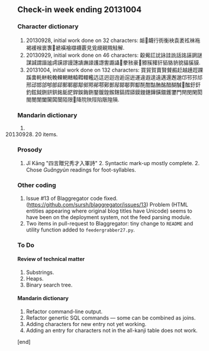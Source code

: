 ## Check-in week ending 20131004

### Character dictionary

  1. 20130928, initial work done on 32 characters: 衇𧖴衊行衖衡袂袁袤袨袜袘褐褑䙈褱褢𧜀褫𧝒襘襭襪覈見覓覛覡覭觟解.
  2. 20130929, initial work done on 46 characters: 觳觷訌訧詠詿詤話詺誣誷謎謀諴謂諧謐謣謨謬謾譓䜋譕譹護譿讆讔讘𧮯豢豥豪𧱓豲豯䝔豻貊貉貈貌貓貕貘.
  3. 20131004, initial work done on 132 characters: 買貿賀賣賢贙赮赶越趪踁踝蹊軎軞軿輐輓輠輞轄轅轊轘轞迒迋迥迴迿逅逭逬運違遐遑遠邁還邂邈邙邗邘邟邢䢵邯郃郇郋郈郵鄆郿鄅鄇鄍鄖鄠鄚鄤鄬鄮鄳鄸酅酕酣酤酭酩䤃醐醎𨡭䤉釪釬釣鉉鉞鉶鈃鉷銘銗鋩銲鋘鋂鉶鍪鍰鍠鍭鎋鎬鏏䥈鏌鏝鏸鏵鐄鐶鑊䥸門閈閔閑閎閩閿闈闔闠䦱闤陌限𨹁降院陜陘陷陿隍隕.


### Mandarin dictionary

  1. 20130928. 20 items.

### Prosody

  1. Jī Kāng "四言贈兄秀才入軍詩"
    2. Syntactic mark-up mostly complete.
    2. Chose *Guǎngyùn* readings for foot-syllables.

### Other coding

  1. Issue #13 of Blaggregator code fixed. (https://github.com/sursh/blaggregator/issues/13) Problem (HTML entities appearing where original blog titles have Unicode) seems to have been on the deployment system, not the feed parsing module.
  2. Two items in pull-request to Blaggregator: tiny change to `README` and utility function added to `feedergrabber27.py`.

### To Do

#### Review of technical matter

  1. Substrings.
  1. Heaps.
  1. Binary search tree.

#### Mandarin dictionary

  1. Refactor command-line output.
  1. Refactor genertic SQL commands — some can be combined as joins.
  1. Adding characters for new entry not yet working.
  2. Adding an entry for characters not in the all-kanji table does not work.

[end]
